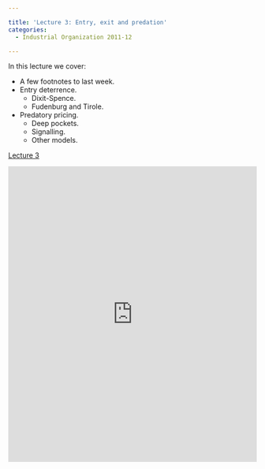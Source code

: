 ```yaml
---

title: 'Lecture 3: Entry, exit and predation'
categories:
  - Industrial Organization 2011-12

---
```

In this lecture we cover:
  * A few footnotes to last week.
  * Entry deterrence. 
    * Dixit-Spence.
    * Fudenburg and Tirole.
  * Predatory pricing. 
    * Deep pockets.
    * Signalling.
    * Other models.

<a title="View Lecture 3 on Scribd" href="https://www.scribd.com/doc/69744027/Lecture-3" >Lecture 3</a>

<iframe src="https://www.scribd.com/embeds/69744027/content?start_page=1&view_mode=slideshow&access_key=key-27g0z2i05aqjhyucld4o" data-auto-height="true" data-aspect-ratio="1.33333333333333" scrolling="no" width="100%" height="600" frameborder="0"></iframe>
